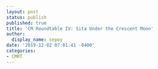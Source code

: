 ```yaml
---
layout: post
status: publish
published: true
title: 'CM Roundtable IV: Sita Under the Crescent Moon'
author:
  display_name: sepoy
date: '2019-12-02 07:01:41 -0400'
categories:
- CMRT
---
```

